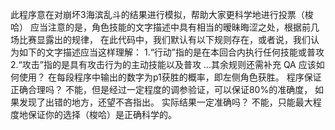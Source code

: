 此程序意在对崩坏3海滨乱斗的结果进行模拟，帮助大家更科学地进行投票（梭哈）
应当注意的是，角色技能的文字描述中具有相当的暧昧晦涩之处，根据前几场比赛显露出的规律，
在此代码中，我们默认有以下规则存在，或者说，我们认为如下的文字描述应当这样理解：
1.“行动”指的是在本回合内执行任何技能或普攻
2.“攻击”指的是具有攻击行为的主动技能以及普攻
...其余规则还需补充
QA
应该如何使用？
在每段程序中输出的数字为p1获胜的概率，即左侧角色获胜。
程序保证正确合理吗？
不能，但是经过一定程度的调参验证，可以保证80%的准确度，
如果发现了出错的地方，还望不吝指出。
实际结果一定准确吗？
不能，只能最大程度地保证你的选择（梭哈）是正确科学的。
